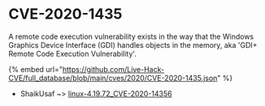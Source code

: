# CVE-2020-1435

A remote code execution vulnerability exists in the way that the Windows Graphics Device Interface (GDI) handles objects in the memory, aka 'GDI+ Remote Code Execution Vulnerability'.

{% embed url="https://github.com/Live-Hack-CVE/full_database/blob/main/cves/2020/CVE-2020-1435.json" %}


* ShaikUsaf ~> [linux-4.19.72_CVE-2020-14356](https://www.alice-snow.ru/2020/database/cve-2020-1435/linux-4.19.72_cve-2020-14356-shaikusaf)